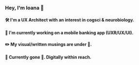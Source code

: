 ### Hey, I'm Ioana :green_heart:

#### :hammer_and_wrench: I'm a UX Architect with an interest in cogsci & neurobiology.

#### :iphone: I'm currently working on a mobile banking app (UXR/UX/UI). 

#### :pencil2: My visual/written musings are under :construction:. 

#### :compass: Currently gone :climbing:. Digitally within reach.


<!--
**idre07/idre07** is a ✨ _special_ ✨ repository because its `README.md` (this file) appears on your GitHub profile.

Here are some ideas to get you started:

- 🔭 I’m currently working on ...
- 🌱 I’m currently learning ...
- 👯 I’m looking to collaborate on ...
- 🤔 I’m looking for help with ...
- 💬 Ask me about ...
- 📫 How to reach me: ...
- 😄 Pronouns: ...
- ⚡ Fun fact: ...
-->


